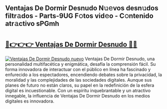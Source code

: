## Ventajas De Dormir Desnudo N𝚞𝚎vos desn𝚞dos filtr𝚊dos - Parts-9UG F𝚘tos vid𝚎o - C𝚘ntenido atr𝚊ctivo sPGmh

# <h2><a href="http://mbcr3uq.tromn.icu/?c=Ventajas+De+Dormir+Desnudo">🔗👉👉👉 Ventajas De Dormir Desnudo 🔗🔗</a></h2>

[![Ventajas De Dormir Desnudo nuevo](https://i.imgur.com/pEAQMta.gif)](http://mbcr3uq.tromn.icu/?c=Ventajas+De+Dormir+Desnudo)
Ventajas De Dormir Desnudo, una personalidad multifacética y enigmática, desafía la comprensión fácil. Su forma innovadora de interactuar con el público en línea ha fascinado y enfurecido a los espectadores, encendiendo debates sobre la privacidad, la moralidad y las complejidades de las sociedades digitales. Aunque sus planes de futuro no están claros, su papel en la redefinición de la esfera digital es incuestionable. Con un espíritu inquebrantable y un atractivo innegable, la influencia de Ventajas De Dormir Desnudo en los medios digitales es innovadora.
